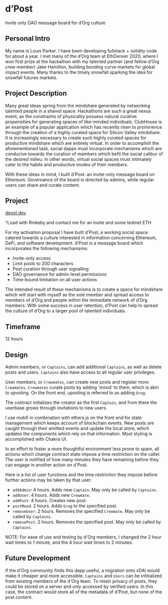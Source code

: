 # d’Post

Invite only DAO message board for d’Org culture

## Personal Intro

My name is Louis Parker. I have been developing fullstack + solidity code for about a year. I met many of the d’Org team at EthDenver 2020, where I won first prize at the hackathon with my talented partner (and fellow d’Org crew member) Jake Hamilton, building bonding curve markets for global impact events. Many thanks to the timely snowfall sparking the idea for snowfall futures markets.

## Project Description

Many great ideas spring from the mindshare generated by networking talented people in a shared space. Hackathons are such a great nexus event, as the constraints of physicality possess natural curative propensities for generating spaces of like-minded individuals. ClubHouse is an example of a popular application which has recently risen to prominence through the creation of a highly curated space for Silicon Valley mindshare. It is increasingly necessary to create such highly curated spaces for productive mindshare which are entirely virtual. In order to accomplish the aforementioned task, social dapps must incorporate mechanisms which are conducive towards the curation of members which befit the social calibur of the desired milieu. In other words, virtual social spaces must intimately cater to the habits and productive modes of their members.

With these ideas in mind, I built d'Post: an invite-only message board on Ethereum. Governance of the board is directed by admins, while regular users can share and curate content. 

## Project

[dpost.dev](http://dpost.dev)

^Load with Rinkeby and contact me for an invite and some testnet ETH

For my activation proposal I have built d’Post, a working social space catered towards a culture interested in information concerning Ethereum, DeFi, and software development. d’Post is a message board which incorporates the following mechanisms:
* Invite-only access 
* Limit posts to 200 characters
* Post curation through user signalling
* DAO governance for admin-level permissions
* Time-bound limitation on all user actions

The intended result of these mechanisms is to create a space for mindshare which will start with myself as the sole member and spread access to members of d’Org and people within the immediate network of d’Org members. With some success in user retention, d’Post can help to spread the culture of d’Org to a larger pool of talented individuals. 

## Timeframe

12 hours

## Design

Admin members, or `Captains`, can add additional `Captains`, as well as delete posts and users. `Captains` also have access to all regular user privileges. 

User members, or `Crewmates`, can create new posts and register more `Crewmates`. `Crewmates` curate posts by adding 'mood' to them, which is akin to upvoting. On the front end, upvoting is referred to as adding `Grog`. 

The contract initializes the creator as the first `Captain`, and from there the userbase grows through invitations to new users.

I use mobX in combination with ethers.js on the front end for state management which keeps account of blockchain events. New posts are caught through their emitted events and update the local store, which updates the components which rely on that information. Most styling is accomplished with Chakra UI.

In an effort to foster a more thoughtful environment less prone to spam, all actions which change contract state impose a time restriction on the caller. The user is notified of how many minutes they have remaining before they can engage in another action on d'Post.

Here is a list of user functions and the time restriction they impose before further actions may be taken by that user:
* `addAdmin`: 4 hours. Adds new `Captain`. May only be called by `Captains`.
* `addUser`: 4 hours. Adds new `Crewmate`.
* `addPost`: 4 hours. Creates new post.
* `postMood`: 2 hours. Adds `Grog` to the specified post.
* `removeUser`: 2 hours. Removes the specified `Crewmate`. May only be called by `Captains`.
* `removePost`: 2 hours. Removes the specified post. May only be called by `Captains`.

NOTE: For ease of use and testing by d'Org members, I changed the 2 hour wait times to 1 minute, and the 4 hour wait times to 2 minutes.

## Future Development

If the d'Org community finds this dapp useful, a migration onto xDAI would make it cheaper and more accessible. `Captains` and `Users` can be intitialized from existing members of the d'Org team. To retain privacy of posts, they could be stored on a server and only accessed by verified users. In this case, the contract would store all of the metadata of d'Post, but none of the post content.
